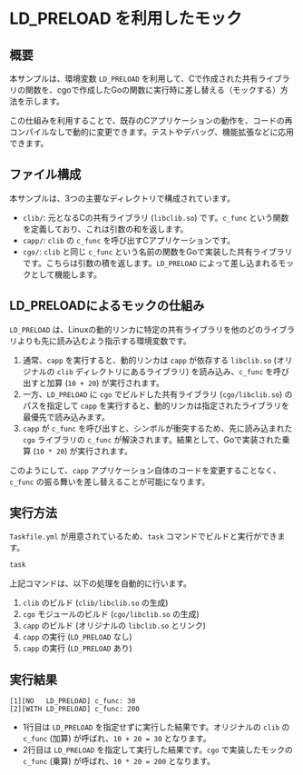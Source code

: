 # LD_PRELOAD を利用したモック

## 概要

本サンプルは、環境変数 `LD_PRELOAD` を利用して、Cで作成された共有ライブラリの関数を、cgoで作成したGoの関数に実行時に差し替える（モックする）方法を示します。

この仕組みを利用することで、既存のCアプリケーションの動作を、コードの再コンパイルなしで動的に変更できます。テストやデバッグ、機能拡張などに応用できます。

## ファイル構成

本サンプルは、3つの主要なディレクトリで構成されています。

- `clib/`: 元となるCの共有ライブラリ (`libclib.so`) です。`c_func` という関数を定義しており、これは引数の和を返します。
- `capp/`: `clib` の `c_func` を呼び出すCアプリケーションです。
- `cgo/`: `clib` と同じ `c_func` という名前の関数をGoで実装した共有ライブラリです。こちらは引数の積を返します。`LD_PRELOAD` によって差し込まれるモックとして機能します。

## LD_PRELOADによるモックの仕組み

`LD_PRELOAD` は、Linuxの動的リンカに特定の共有ライブラリを他のどのライブラリよりも先に読み込むよう指示する環境変数です。

1.  通常、`capp` を実行すると、動的リンカは `capp` が依存する `libclib.so` (オリジナルの `clib` ディレクトリにあるライブラリ) を読み込み、`c_func` を呼び出すと加算 (`10 + 20`) が実行されます。
2.  一方、`LD_PRELOAD` に `cgo` でビルドした共有ライブラリ (`cgo/libclib.so`) のパスを指定して `capp` を実行すると、動的リンカは指定されたライブラリを最優先で読み込みます。
3.  `capp` が `c_func` を呼び出すと、シンボルが衝突するため、先に読み込まれた `cgo` ライブラリの `c_func` が解決されます。結果として、Goで実装された乗算 (`10 * 20`) が実行されます。

このようにして、`capp` アプリケーション自体のコードを変更することなく、`c_func` の振る舞いを差し替えることが可能になります。

## 実行方法

`Taskfile.yml` が用意されているため、`task` コマンドでビルドと実行ができます。

```bash
task
```

上記コマンドは、以下の処理を自動的に行います。

1.  `clib` のビルド (`clib/libclib.so` の生成)
2.  `cgo` モジュールのビルド (`cgo/libclib.so` の生成)
3.  `capp` のビルド (オリジナルの `libclib.so` とリンク)
4.  `capp` の実行 (`LD_PRELOAD` なし)
5.  `capp` の実行 (`LD_PRELOAD` あり)

## 実行結果

```
[1][NO   LD_PRELOAD] c_func: 30
[2][WITH LD_PRELOAD] c_func: 200
```

- 1行目は `LD_PRELOAD` を指定せずに実行した結果です。オリジナルの `clib` の `c_func` (加算) が呼ばれ、`10 + 20 = 30` となります。
- 2行目は `LD_PRELOAD` を指定して実行した結果です。`cgo` で実装したモックの `c_func` (乗算) が呼ばれ、`10 * 20 = 200` となります。
